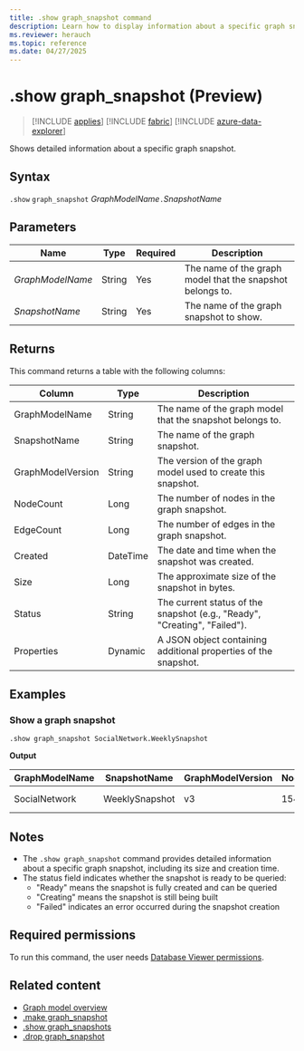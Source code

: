 ```yaml
---
title: .show graph_snapshot command
description: Learn how to display information about a specific graph snapshot
ms.reviewer: herauch
ms.topic: reference
ms.date: 04/27/2025
---
```


# .show graph_snapshot (Preview)

> [!INCLUDE [applies](../../includes/applies-to-version/applies.md)] [!INCLUDE [fabric](../../includes/applies-to-version/fabric.md)] [!INCLUDE [azure-data-explorer](../../includes/applies-to-version/azure-data-explorer.md)]

Shows detailed information about a specific graph snapshot.

## Syntax

`.show` `graph_snapshot` *GraphModelName*`.`*SnapshotName*

## Parameters

|Name|Type|Required|Description|
|--|--|--|--|
|*GraphModelName*|String|Yes|The name of the graph model that the snapshot belongs to.|
|*SnapshotName*|String|Yes|The name of the graph snapshot to show.|

## Returns

This command returns a table with the following columns:

|Column|Type|Description|
|--|--|--|
|GraphModelName|String|The name of the graph model that the snapshot belongs to.|
|SnapshotName|String|The name of the graph snapshot.|
|GraphModelVersion|String|The version of the graph model used to create this snapshot.|
|NodeCount|Long|The number of nodes in the graph snapshot.|
|EdgeCount|Long|The number of edges in the graph snapshot.|
|Created|DateTime|The date and time when the snapshot was created.|
|Size|Long|The approximate size of the snapshot in bytes.|
|Status|String|The current status of the snapshot (e.g., "Ready", "Creating", "Failed").|
|Properties|Dynamic|A JSON object containing additional properties of the snapshot.|

## Examples

### Show a graph snapshot

```kusto
.show graph_snapshot SocialNetwork.WeeklySnapshot
```

**Output**

|GraphModelName|SnapshotName|GraphModelVersion|NodeCount|EdgeCount|Created|Size|Status|Properties|
|---|---|---|---|---|---|---|---|---|
|SocialNetwork|WeeklySnapshot|v3|15426|67845|2025-04-25T10:30:15Z|128456789|Ready|{"createdBy":"user@contoso.com"}|

## Notes

- The `.show graph_snapshot` command provides detailed information about a specific graph snapshot, including its size and creation time.
- The status field indicates whether the snapshot is ready to be queried:
  - "Ready" means the snapshot is fully created and can be queried
  - "Creating" means the snapshot is still being built
  - "Failed" indicates an error occurred during the snapshot creation

## Required permissions

To run this command, the user needs [Database Viewer permissions](../../management/access-control/role-based-access-control.md).

## Related content

* [Graph model overview](graph-model-overview.md)
* [.make graph_snapshot](graph-snapshot-make.md)
* [.show graph_snapshots](graph-snapshots-show.md)
* [.drop graph_snapshot](graph-snapshot-drop.md)